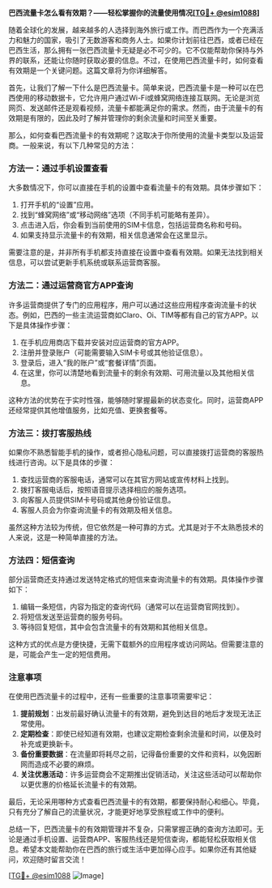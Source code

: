 **巴西流量卡怎么看有效期？——轻松掌握你的流量使用情况[[TG💪+ @esim1088](https://t.me/s/esim1088)]**

随着全球化的发展，越来越多的人选择到海外旅行或工作。而巴西作为一个充满活力和魅力的国家，吸引了无数游客和商务人士。如果你计划前往巴西，或者已经在巴西生活，那么拥有一张巴西流量卡无疑是必不可少的。它不仅能帮助你保持与外界的联系，还能让你随时获取必要的信息。不过，在使用巴西流量卡时，如何查看有效期是一个关键问题。这篇文章将为你详细解答。

首先，让我们了解一下什么是巴西流量卡。简单来说，巴西流量卡是一种可以在巴西使用的移动数据卡，它允许用户通过Wi-Fi或蜂窝网络连接互联网。无论是浏览网页、发送邮件还是观看视频，流量卡都能满足你的需求。然而，由于流量卡的有效期是有限的，因此及时了解并管理你的剩余流量和时间至关重要。

那么，如何查看巴西流量卡的有效期呢？这取决于你所使用的流量卡类型以及运营商。一般来说，有以下几种常见的方法：

### 方法一：通过手机设置查看

大多数情况下，你可以直接在手机的设置中查看流量卡的有效期。具体步骤如下：

1. 打开手机的“设置”应用。
2. 找到“蜂窝网络”或“移动网络”选项（不同手机可能略有差异）。
3. 点击进入后，你会看到当前使用的SIM卡信息，包括运营商名称和号码。
4. 如果支持显示流量卡的有效期，相关信息通常会在这里显示。

需要注意的是，并非所有手机都支持直接在设置中查看有效期。如果无法找到相关信息，可以尝试更新手机系统或联系运营商客服。

### 方法二：通过运营商官方APP查询

许多运营商提供了专门的应用程序，用户可以通过这些应用程序查询流量卡的状态。例如，巴西的一些主流运营商如Claro、Oi、TIM等都有自己的官方APP。以下是具体操作步骤：

1. 在手机应用商店下载并安装对应运营商的官方APP。
2. 注册并登录账户（可能需要输入SIM卡号或其他验证信息）。
3. 登录后，进入“我的账户”或“套餐详情”页面。
4. 在这里，你可以清楚地看到流量卡的剩余有效期、可用流量以及其他相关信息。

这种方法的优势在于实时性强，能够随时掌握最新的状态变化。同时，运营商APP还经常提供其他增值服务，比如充值、更换套餐等。

### 方法三：拨打客服热线

如果你不熟悉智能手机的操作，或者担心隐私问题，可以直接拨打运营商的客服热线进行咨询。以下是具体的步骤：

1. 查找运营商的客服电话，通常可以在其官方网站或宣传材料上找到。
2. 拨打客服电话后，按照语音提示选择相应的服务选项。
3. 向客服人员提供SIM卡号码或其他身份验证信息。
4. 客服人员会为你查询流量卡的有效期及相关信息。

虽然这种方法较为传统，但它依然是一种可靠的方式。尤其是对于不太熟悉技术的人来说，这是一种简单直接的方法。

### 方法四：短信查询

部分运营商还支持通过发送特定格式的短信来查询流量卡的有效期。具体操作步骤如下：

1. 编辑一条短信，内容为指定的查询代码（通常可以在运营商官网找到）。
2. 将短信发送至运营商的服务号码。
3. 等待回复短信，其中会包含流量卡的有效期和其他相关信息。

这种方式的优点是方便快捷，无需下载额外的应用程序或访问网站。但需要注意的是，可能会产生一定的短信费用。

### 注意事项

在使用巴西流量卡的过程中，还有一些重要的注意事项需要牢记：

1. **提前规划**：出发前最好确认流量卡的有效期，避免到达目的地后才发现无法正常使用。
2. **定期检查**：即使已经知道有效期，也建议定期检查剩余流量和时间，以便及时补充或更换新卡。
3. **备份重要数据**：在流量即将耗尽之前，记得备份重要的文件和资料，以免因断网而造成不必要的麻烦。
4. **关注优惠活动**：许多运营商会不定期推出促销活动，关注这些活动可以帮助你以更优惠的价格延长流量卡的有效期。

最后，无论采用哪种方式查看巴西流量卡的有效期，都要保持耐心和细心。毕竟，只有充分了解自己的流量状况，才能更好地享受旅程或工作中的便利。

总结一下，巴西流量卡的有效期管理并不复杂，只需掌握正确的查询方法即可。无论是通过手机设置、运营商APP、客服热线还是短信查询，都能轻松获取相关信息。希望本文能帮助你在巴西的旅行或生活中更加得心应手。如果你还有其他疑问，欢迎随时留言交流！

[[TG💪+ @esim1088](https://t.me/s/esim1088) ![Image](https://i.postimg.cc/4NQfJmqS/Snipaste-2025-05-13-00-14-12.png)]